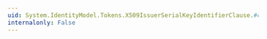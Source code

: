 ```yaml
---
uid: System.IdentityModel.Tokens.X509IssuerSerialKeyIdentifierClause.#ctor(System.String,System.String)
internalonly: False
---
```

